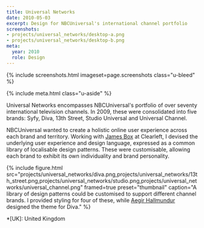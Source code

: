 ```yaml
---
title: Universal Networks
date: 2010-05-03
excerpt: Design for NBCUniversal's international channel portfolio
screenshots:
- projects/universal_networks/desktop-a.png
- projects/universal_networks/desktop-b.png
meta:
  year: 2010
  role: Design
---
```

{% include screenshots.html
  imageset=page.screenshots
  class="u-bleed"
%}

{% include meta.html
  class="u-aside"
%}

Universal Networks encompasses NBCUniversal's portfolio of over seventy international television channels. In 2009, these were consolidated into five brands: Syfy, Diva, 13th Street, Studio Universal and Universal Channel.

NBCUniversal wanted to create a holistic online user experience across each brand and territory. Working with [James Box][1] at Clearleft, I devised the underlying user experience and design language, expressed as a common library of localisable design patterns. These were customisable, allowing each brand to exhibit its own individuality and brand personality.

{% include figure.html
  src="projects/universal_networks/diva.png,projects/universal_networks/13th_street.png,projects/universal_networks/studio.png,projects/universal_networks/universal_channel.png"
  framed=true
  preset="thumbnail"
  caption="A library of design patterns could be customised to support different channel brands. I provided styling for four of these, while [Aegir Hallmundur](http://aegir.org) designed the theme for Diva."
%}

[1]: http://clearleft.com/is/james-box/

*[UK]: United Kingdom
